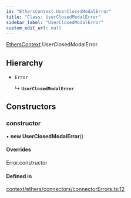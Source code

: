 ```yaml
---
id: "EthersContext.UserClosedModalError"
title: "Class: UserClosedModalError"
sidebar_label: "UserClosedModalError"
custom_edit_url: null
---
```


[EthersContext](../modules/EthersContext.md).UserClosedModalError

## Hierarchy

- `Error`

  ↳ **`UserClosedModalError`**

## Constructors

### constructor

• **new UserClosedModalError**()

#### Overrides

Error.constructor

#### Defined in

[context/ethers/connectors/connectorErrors.ts:12](https://github.com/scaffold-eth/eth-hooks/blob/c81c0d1/src/context/ethers/connectors/connectorErrors.ts#L12)
